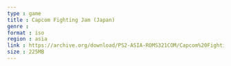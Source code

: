 ```yaml
---
type : game
title : Capcom Fighting Jam (Japan)
genre : 
format : iso
region : asia
link : https://archive.org/download/PS2-ASIA-ROMS321COM/Capcom%20Fighting%20Jam%20%28Japan%29.7z
size : 225MB
---
```

